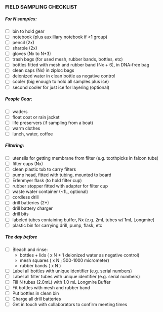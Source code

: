 
### FIELD SAMPLING CHECKLIST

##### For N samples:
- [ ] bin to hold gear
- [ ] notebook (plus auxilliary notebook if >1 group)
- [ ] pencil (2x)
- [ ] sharpie (2x)
- [ ] gloves (Nx to N*3)
- [ ] trash bags (for used mesh, rubber bands, bottles, etc)
- [ ] bottles fitted with mesh and rubber band (Nx + 6), in DNA-free bag
- [ ] clean caps (Nx) in ziploc bags
- [ ] deionized water in clean bottle as negative control
- [ ] cooler (big enough to hold all samples plus ice)
- [ ] second cooler for just ice for layering (optional)

##### People Gear:
- [ ] waders
- [ ] float coat or rain jacket
- [ ] life preservers (if sampling from a boat)
- [ ] warm clothes
- [ ] lunch, water, coffee

<div style="page-break-after: always;"></div>

##### Filtering:
- [ ] utensils for getting membrane from filter (e.g. toothpicks in falcon tube)
- [ ] filter cups (Nx)
- [ ] clean plastic tub to carry filters
- [ ] pump head, fitted with tubing, mounted to board
- [ ] Erlenmyer flask (to hold filter cup)
- [ ] rubber stopper fitted with adapter for filter cup
- [ ] waste water container (~1L, optional)
- [ ] cordless drill
- [ ] drill batteries (2+)
- [ ] drill battery charger
- [ ] drill bits
- [ ] labeled tubes containing buffer, Nx (e.g. 2mL tubes w/ 1mL Longmire)
- [ ] plastic bin for carrying drill, pump, flask, etc

##### The day before
- [ ] Bleach and rinse:
  - bottles + lids ( x N + 1 deionized water as negative control)
  - mesh squares ( x N ; 500-1000 micrometer)
  - rubber bands ( x N )
- [ ] Label all bottles with unique identifier (e.g. serial numbers)
- [ ] Label all filter tubes with unique identifier (e.g. serial numbers)
- [ ] Fill N tubes (2.0mL) with 1.0 mL Longmire Buffer
- [ ] Fit bottles with mesh and rubber band
- [ ] Put bottles in clean bin
- [ ] Charge all drill batteries
- [ ] Get in touch with collaborators to confirm meeting times
